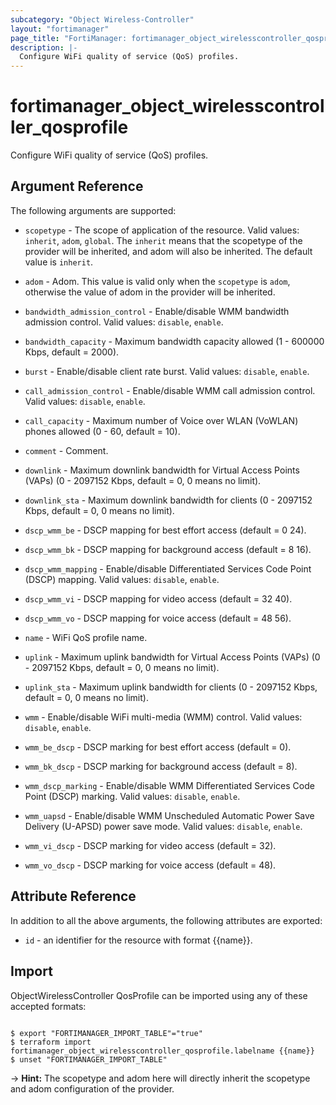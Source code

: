 ```yaml
---
subcategory: "Object Wireless-Controller"
layout: "fortimanager"
page_title: "FortiManager: fortimanager_object_wirelesscontroller_qosprofile"
description: |-
  Configure WiFi quality of service (QoS) profiles.
---
```


# fortimanager_object_wirelesscontroller_qosprofile
Configure WiFi quality of service (QoS) profiles.

## Argument Reference


The following arguments are supported:

* `scopetype` - The scope of application of the resource. Valid values: `inherit`, `adom`, `global`. The `inherit` means that the scopetype of the provider will be inherited, and adom will also be inherited. The default value is `inherit`.
* `adom` - Adom. This value is valid only when the `scopetype` is `adom`, otherwise the value of adom in the provider will be inherited.

* `bandwidth_admission_control` - Enable/disable WMM bandwidth admission control. Valid values: `disable`, `enable`.

* `bandwidth_capacity` - Maximum bandwidth capacity allowed (1 - 600000 Kbps, default = 2000).
* `burst` - Enable/disable client rate burst. Valid values: `disable`, `enable`.

* `call_admission_control` - Enable/disable WMM call admission control. Valid values: `disable`, `enable`.

* `call_capacity` - Maximum number of Voice over WLAN (VoWLAN) phones allowed (0 - 60, default = 10).
* `comment` - Comment.
* `downlink` - Maximum downlink bandwidth for Virtual Access Points (VAPs) (0 - 2097152 Kbps, default = 0, 0 means no limit).
* `downlink_sta` - Maximum downlink bandwidth for clients (0 - 2097152 Kbps, default = 0, 0 means no limit).
* `dscp_wmm_be` - DSCP mapping for best effort access (default = 0 24).
* `dscp_wmm_bk` - DSCP mapping for background access (default = 8 16).
* `dscp_wmm_mapping` - Enable/disable Differentiated Services Code Point (DSCP) mapping. Valid values: `disable`, `enable`.

* `dscp_wmm_vi` - DSCP mapping for video access (default = 32 40).
* `dscp_wmm_vo` - DSCP mapping for voice access (default = 48 56).
* `name` - WiFi QoS profile name.
* `uplink` - Maximum uplink bandwidth for Virtual Access Points (VAPs) (0 - 2097152 Kbps, default = 0, 0 means no limit).
* `uplink_sta` - Maximum uplink bandwidth for clients (0 - 2097152 Kbps, default = 0, 0 means no limit).
* `wmm` - Enable/disable WiFi multi-media (WMM) control. Valid values: `disable`, `enable`.

* `wmm_be_dscp` - DSCP marking for best effort access (default = 0).
* `wmm_bk_dscp` - DSCP marking for background access (default = 8).
* `wmm_dscp_marking` - Enable/disable WMM Differentiated Services Code Point (DSCP) marking. Valid values: `disable`, `enable`.

* `wmm_uapsd` - Enable/disable WMM Unscheduled Automatic Power Save Delivery (U-APSD) power save mode. Valid values: `disable`, `enable`.

* `wmm_vi_dscp` - DSCP marking for video access (default = 32).
* `wmm_vo_dscp` - DSCP marking for voice access (default = 48).


## Attribute Reference

In addition to all the above arguments, the following attributes are exported:
* `id` - an identifier for the resource with format {{name}}.

## Import

ObjectWirelessController QosProfile can be imported using any of these accepted formats:
```

$ export "FORTIMANAGER_IMPORT_TABLE"="true"
$ terraform import fortimanager_object_wirelesscontroller_qosprofile.labelname {{name}}
$ unset "FORTIMANAGER_IMPORT_TABLE"
```
-> **Hint:** The scopetype and adom here will directly inherit the scopetype and adom configuration of the provider.
